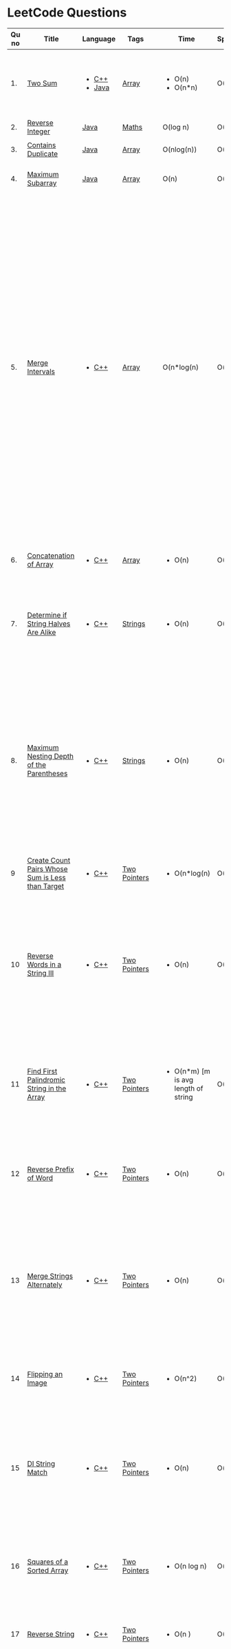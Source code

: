 # LeetCode Questions

| Qu no | Title       |  Language   | Tags |      | Time   | Space  | Difficulty  |     | Approach    | 
| --    | ----------- | ----------- | ---  | ---- | -----  |  ---   | ----------- | --- | ----------- |
| 1.     | [Two Sum](https://leetcode.com/problems/two-sum)      |  <ul><li>[C++](https://github.com/C-a-thing/Code-Insight/blob/main/Leetcode/Arrays/C%2B%2B/two%20sum.cpp)</li><li>[Java](https://github.com/C-a-thing/Code-Insight/blob/main/Leetcode/Arrays/java/two%20sum.java)</li> </ul> | [Array](https://github.com/C-a-thing/Code-Insight/blob/main/Leetcode/Arrays/Arrays_README.md) |  |<ul><li>O(n)</li><li>O(n*n)</li> </ul> |O(1)|easy|  |<ul><li><ol><li>Hashing</li><li>map</li> </ol></li><li><ol><li>Brute Force</li> </ol></li> </ul>|
| 2.     | [Reverse Integer](https://leetcode.com/problems/reverse-integer/)       | [Java](https://github.com/C-a-thing/Code-Insight/blob/main/Leetcode/Maths/java/Reverse%20Integer.java) | [Maths](https://github.com/C-a-thing/Code-Insight/blob/main/Leetcode/Maths/Maths.md) |  |  O(log n)       | O(1)        | Medium       |  |     |
| 3.     | [Contains Duplicate](https://leetcode.com/problems/contains-duplicate/)       | [Java](https://github.com/C-a-thing/Code-Insight/blob/main/Leetcode/Arrays/java/Contains%20Duplicate.java) | [Array](https://github.com/C-a-thing/Code-Insight/blob/main/Leetcode/Arrays/Arrays_README.md) |  |  O(nlog(n))       | O(1)        | Easy       |  |   <ul><li>Sorting</li></ul>  |
| 4.     | [Maximum Subarray](https://leetcode.com/problems/maximum-subarray/)       | [Java](https://github.com/C-a-thing/Code-Insight/blob/main/Leetcode/Arrays/java/Maximum%20Subarray.java) | [Array](https://github.com/C-a-thing/Code-Insight/blob/main/Leetcode/Arrays/Arrays_README.md) |  |  O(n)       | O(1)        | Easy       |  |   <ul><li>Kadane's Algo</li></ul>  |
 | 5.     | [Merge Intervals](https://leetcode.com/problems/merge-intervals/)       | <ul><li>[C++](https://github.com/C-a-thing/Code-Insight/blob/main/Leetcode/Arrays/C%2B%2B/Merge%20Intervals.cpp)</li> </ul>   | [Array](https://github.com/C-a-thing/Code-Insight/blob/main/Leetcode/Arrays/Arrays_README.md) |  |  O(n*log(n)      | O(n)        | Medium      |  |   <ol><li>take 2 variables as start and max</li><li>if(a[i-1][1]>a[i][0] then update max as a[i][1]</li><li>So if u find a range is overlaping with next range , then ranges will be marged and upper value = mext range's upper value (as already sorted) , if another range overlaps , same process to update upper value</li><li>If dont overlap ,update that range and start from that index again to find if next range overlaps</li></ol>   |
 | 6.     |[Concatenation of Array](https://leetcode.com/problems/concatenation-of-array/)      |  <ul><li>[C++](https://github.com/C-a-thing/Code-Insight/blob/main/Leetcode/Arrays/C%2B%2B/Concatenation%20of%20Array.cpp)</li> </ul>       | [Array](https://github.com/C-a-thing/Code-Insight/blob/main/Leetcode/Arrays/Arrays_README.md)  | |<ul><li>O(n)</li> </ul>      |   O(1) | Easy       |    | <ol type = “i”> <li>Inserting elements in a new vector   </li> </ol> |
 | 7.     |[Determine if String Halves Are Alike](https://leetcode.com/problems/determine-if-string-halves-are-alike/description/)      |  <ul><li>[C++](https://github.com/C-a-thing/Code-Insight/blob/main/Leetcode/Strings/c%2B%2B/Determine%20if%20String%20Halves%20Are%20Alike.cpp)</li> </ul>       | [Strings](https://github.com/C-a-thing/Code-Insight/blob/main/Leetcode/Strings/Strings.md)  | |<ul><li>O(n)</li> </ul>      |   O(1) | Easy       |    | <ol type = “i”> <li>Check the two halves of string (iteration)and count the vowels for the two halves   </li> </ol> |
| 8.     | [Maximum Nesting Depth of the Parentheses](https://leetcode.com/problems/maximum-nesting-depth-of-the-parentheses/description/)      | <ul><li>[C++](https://github.com/C-a-thing/Code-Insight/blob/main/Leetcode/Strings/c%2B%2B/Maximum%20Nesting%20Depth%20of%20the%20Parentheses.cpp)</li> </ul>       | [Strings](https://github.com/C-a-thing/Code-Insight/blob/main/Leetcode/Strings/Strings.md)  |  | <ul><li>O(n)</li> </ul>      | O(1)        | Easy       |    | <ol type = “i”> <li> iteratively scans the string, keeping track of the current nesting depth using the count variable. It updates the max_count variable to store the maximum nesting depth encountered, returns the max_count</li> </ol> |
| 9    | [Create Count Pairs Whose Sum is Less than Target](https://leetcode.com/problems/count-pairs-whose-sum-is-less-than-target/description/)       | <ul> <li>[C++](https://github.com/C-a-thing/Code-Insight/blob/main/Leetcode/Two%20Pointers/C%2B%2B/Count%20Pairs%20Whose%20Sum%20is%20Less%20than%20Target.cpp)</li>  </ul>       |[Two Pointers](https://github.com/C-a-thing/Code-Insight/blob/main/Leetcode/Two%20Pointers/TwoPointers.md)|   | <ul><li>O(n*log(n)</li> </ul>      | O(1)        | Easy       |    | <ol> <li> Two Pointers </li>   </ol> |
| 10    | [Reverse Words in a String III](https://leetcode.com/problems/reverse-words-in-a-string-iii/description/)       | <ul> <li>[C++](https://github.com/C-a-thing/Code-Insight/blob/main/Leetcode/Two%20Pointers/C%2B%2B/Reverse%20Words%20in%20a%20String%20III.cpp)</li>  </ul>       |[Two Pointers](https://github.com/C-a-thing/Code-Insight/blob/main/Leetcode/Two%20Pointers/TwoPointers.md)|      | <ul><li>O(n)</li> </ul>      | O(1)        | Easy       |    | <ol> <li>Iterate through the words until a whitespace is found</li> <li> Use a stack to reverse the word  </li> <li>Stack to reverse again for the end of string condition out of the for loop</li>  </ol> |
| 11    | [Find First Palindromic String in the Array](https://leetcode.com/problems/find-first-palindromic-string-in-the-array/description/)       | <ul> <li>[C++](https://github.com/C-a-thing/Code-Insight/blob/main/Leetcode/Two%20Pointers/C%2B%2B/Find%20First%20Palindromic%20String%20in%20the%20Array.cpp)</li>  </ul>       | [Two Pointers](https://github.com/C-a-thing/Code-Insight/blob/main/Leetcode/Two%20Pointers/TwoPointers.md)|     | <ul><li>O(n*m) [m is avg length of string</li> </ul>      | O(1)        | Easy       |    | <ol> <li>Scheck if it's a palindrome by comparing characters from both ends using two-pointer approach</li>  </ol> |
| 12    | [Reverse Prefix of Word](https://leetcode.com/problems/reverse-prefix-of-word/description/)    | <ul> <li>[C++](https://github.com/C-a-thing/Code-Insight/blob/main/Leetcode/Two%20Pointers/C%2B%2B/Reverse%20Prefix%20of%20Word.cpp)</li>  </ul>       | [Two Pointers](https://github.com/C-a-thing/Code-Insight/blob/main/Leetcode/Two%20Pointers/TwoPointers.md)|     | <ul><li>O(n) </li> </ul>      | O(n)        | Easy       |    | <ol> <li>Iterate through characters, push onto stack.</li><li>Reverse prefix until char 'ch'.</li>  </ol> |
| 13    | [Merge Strings Alternately](https://leetcode.com/problems/merge-strings-alternately/description/)     | <ul> <li>[C++](https://github.com/C-a-thing/Code-Insight/blob/main/Leetcode/Two%20Pointers/C%2B%2B/Merge%20Strings%20Alternately.cpp)</li>  </ul>       |[Two Pointers](https://github.com/C-a-thing/Code-Insight/blob/main/Leetcode/Two%20Pointers/TwoPointers.md)|      | <ul><li>O(n) </li> </ul>      | O(n)        | Easy       |    | <ol> <li>Append characters from both strings alternately to s until one of the strings is exhausted</li><li> append the remaining characters from the longer string.</li>  </ol> |
| 14    | [Flipping an Image](https://leetcode.com/problems/flipping-an-image/description/)      | <ul> <li>[C++](https://github.com/C-a-thing/Code-Insight/blob/main/Leetcode/Two%20Pointers/C%2B%2B/Flipping%20an%20Image.cpp)</li>  </ul>       | [Two Pointers](https://github.com/C-a-thing/Code-Insight/blob/main/Leetcode/Two%20Pointers/TwoPointers.md)|     | <ul><li>O(n^2) </li> </ul>      |    O(1)   | Easy       |    | <ol> <li>Iterate through rows and columns.</li><li> Reverse and interchange the 0 and 1</li>  </ol> |
| 15    | [DI String Match](https://leetcode.com/problems/di-string-match/description/)       | <ul> <li>[C++](https://github.com/C-a-thing/Code-Insight/blob/main/Leetcode/Two%20Pointers/C%2B%2B/DI%20String%20Match.cpp)</li>  </ul>       | [Two Pointers](https://github.com/C-a-thing/Code-Insight/blob/main/Leetcode/Two%20Pointers/TwoPointers.md)|   | <ul><li>O(n) </li> </ul>      |    O(n)   | Easy       |    | <ol> <li> 'I'-> appends the current value of i to vector and increments i</li><li> 'D'-> appends the current value of j to vector and decrements j</li>  </ol> |
| 16    | [Squares of a Sorted Array](https://leetcode.com/problems/squares-of-a-sorted-array/description/)       | <ul> <li>[C++](https://github.com/C-a-thing/Code-Insight/blob/main/Leetcode/Two%20Pointers/C%2B%2B/Squares%20of%20a%20Sorted%20Array.cpp)</li>  </ul>       | [Two Pointers](https://github.com/C-a-thing/Code-Insight/blob/main/Leetcode/Two%20Pointers/TwoPointers.md)|   | <ul><li>O(n log n) </li> </ul>      |    O(n)   | Easy       |    | <ol> <li> calculate the square of each element, and push it into the vector.</li><li> Sort the vector</li>  </ol> |
| 17   | [Reverse String](https://leetcode.com/problems/reverse-string/description/)        | <ul> <li>[C++](https://github.com/C-a-thing/Code-Insight/blob/main/Leetcode/Two%20Pointers/C%2B%2B/Reverse%20String.cpp)</li>  </ul>       | [Two Pointers](https://github.com/C-a-thing/Code-Insight/blob/main/Leetcode/Two%20Pointers/TwoPointers.md)|   | <ul><li>O(n ) </li> </ul>      |    O(1)   | Easy       |    | <ol> <li>reverse the elements in the input vector </li></ol> |
| 18   | [Remove Palindromic Subsequences](https://leetcode.com/problems/reverse-string/description/)       | <ul> <li>[C++](https://github.com/C-a-thing/Code-Insight/blob/main/Leetcode/Two%20Pointers/C%2B%2B/Remove%20Palindromic%20Subsequences.cpp)</li>  </ul>       | [Two Pointers](https://github.com/C-a-thing/Code-Insight/blob/main/Leetcode/Two%20Pointers/TwoPointers.md)|   | <ul><li>O(n ) </li> </ul>      |    O(1)   | Easy       |    | <ol> <li>if the given string is a palindrome by comparing characters from both ends. </li></ol> |
| 19   | [Sort Array By Parity](https://leetcode.com/problems/sort-array-by-parity/description/)        | <ul> <li>[C++](https://github.com/C-a-thing/Code-Insight/blob/main/Leetcode/Two%20Pointers/C%2B%2B/Sort%20Array%20By%20Parity.cpp)</li>  </ul>       | [Two Pointers](https://github.com/C-a-thing/Code-Insight/blob/main/Leetcode/Two%20Pointers/TwoPointers.md)|   | <ul><li>O(n ) </li> </ul>      |    O(1)   | Easy       |    | <ol> <li>if the given string is a palindrome by comparing characters from both ends. </li></ol> |
| 20   | [Container With Most Water](https://leetcode.com/problems/container-with-most-water/description/)        | <ul> <li>[C++](https://github.com/C-a-thing/Code-Insight/blob/main/Leetcode/Two%20Pointers/C%2B%2B/Container%20With%20Most%20Water.cpp)</li>  </ul>       | [Two Pointers](https://github.com/C-a-thing/Code-Insight/blob/main/Leetcode/Two%20Pointers/TwoPointers.md)|   | <ul><li>O(n ) </li> </ul>      |    O(1)   | Medium       |    | <ol> <li>calculates the area between these two lines using the formula min(height[i], height[j]) * (j - i) </li> <li> updates the maximum area if a larger area is found. Then, it moves the pointer that corresponds to the shorter line </li></ol> |
| 21   | [Is Subsequence](https://leetcode.com/problems/is-subsequence/description/?envType=daily-question&envId=2023-09-22)       |  <ul> <li>[C++](https://github.com/C-a-thing/Code-Insight/blob/main/Leetcode/Two%20Pointers/C%2B%2B/Is%20Subsequence.cpp)</li>  </ul>  |[Two Pointers](https://github.com/C-a-thing/Code-Insight/blob/main/Leetcode/Two%20Pointers/TwoPointers.md)     |   | <ul><li>O(n ) </li> </ul>      |    O(1)   | Medium       |    | <ol>  <li> iterates through both strings s and t, advancing the index in s only when a matching character is found in both strings </li></ol> |
